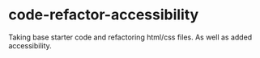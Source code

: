 # code-refactor-accessibility
Taking base starter code and refactoring html/css files. As well as added accessibility.
